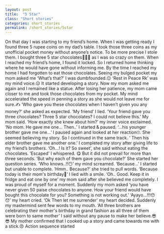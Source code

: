 ```yaml
---
layout: post
title:  "5 Star"
class: "Short stories"
categories: short_stories
permalink: /short_stories/5star
---
```

On that day I was starting to my friend’s home. When I was getting ready I found three 5 rupee coins on my dad’s table. I took those three coins as my unofficial pocket money without anyone’s notice. To be more precise I stole them.
I bought three 5 star chocolates🍫🍫🍫 as I was so crazy on them. 
When I reached my friend’s home, I found it locked. So I returned home thinking where he would have gone without informing me. By the time I reached my home I had forgotten to eat those chocolates. 
Seeing my bulged pocket my mom asked me ‘What’s that?’
I was dumbfounded.😐
‘Rest in Peace Rk’ was my mind voice.😥 It started developing a story.
Now my mom asked me again and I remained like a statue. After losing her patience, my mom came closer to me and took those chocolates from my pocket.
My mind accelerated the speed in penning a story as she would not leave me for sure.✍️
‘Who gave you these chocolates when I haven’t given you any money?’ she asked as expected.
‘My friend’ I lied.
‘Your friend gave you three chocolates? Three 5 star chocolates? I could not believe this.’ My mom said.
‘How exactly she knew about him?’ my inner voice exclaimed.
‘No mom. He gave me one… Then..’ I started & paused.
‘…his younger brother gave me one…’ I paused again and looked at her reaction🙄. She seemed believing my story. So I continued in the same track.
‘ Then his elder brother gave me another one.’ I completed my story after giving life to my friend’s brothers.
‘Oh…! Is it? So sweet’, she said without eating the chocolates.
‘Escaped’ I whispered. 😋
But it did not prevail for more than three seconds.
‘But why each of them gave you chocolate?’ She started her question series.
‘Who knows..!!😶’ my mind screamed.
‘Because…’ I started but unable to complete.
‘Hmm.. Because?’ she tried to pull words.
‘Because today is their mom's birthday🎂’ I lied with a smile.
‘Oh.. Good. Keep it in fridge and eat one by one’ my mom said after she believed me completely.
I was proud of myself for a moment.
Suddenly my mom asked ‘you have never given 50 paise chocolates to anyone. How your friend would have bought this chocolate for you? Something is not working out.’
‘Ayayo…!!!😯😯’ my heart cried.
‘Ok Then let me surrender' my heart decided.
Suddenly my mastermind sent few words to my mouth.
‘All three brothers are celebrating their mother's birthday in grand fashion as all three of them were born to same mother’ I said without any pause to make her believe.😎😎
My mother confirmed that I cooked up a story and came towards me with a stick.😠
Action sequence started
